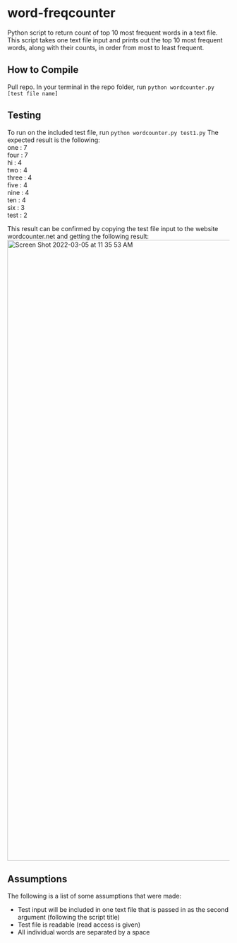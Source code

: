 # word-freqcounter
Python script to return count of top 10 most frequent words in a text file. 
This script takes one text file input and prints out the top 10 most frequent words, along with their counts, in order from most to least frequent.

## How to Compile
Pull repo. In your terminal in the repo folder, run ```python wordcounter.py [test file name]```

## Testing
To run on the included test file, run ```python wordcounter.py test1.py```
The expected result is the following:\
one :  7\
four :  7\
hi :  4\
two :  4\
three :  4\
five :  4\
nine :  4\
ten :  4\
six :  3\
test :  2

This result can be confirmed by copying the test file input to the website wordcounter.net and getting the following result:
<img width="1405" alt="Screen Shot 2022-03-05 at 11 35 53 AM" src="https://user-images.githubusercontent.com/68875504/156892111-f6c52b79-71e3-458b-ba91-d8d9b2c8ac86.png">

## Assumptions
The following is a list of some assumptions that were made:
* Test input will be included in one text file that is passed in as the second argument (following the script title)
* Test file is readable (read access is given)
* All individual words are separated by a space
